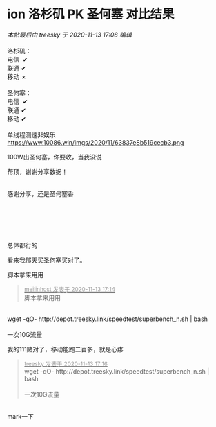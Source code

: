 # ion 洛杉矶 PK 圣何塞 对比结果


<i class="pstatus"> 本帖最后由 treesky 于 2020-11-13 17:08 编辑 </i><br />
<br />
洛杉矶：<br />
电信&nbsp;&nbsp;✔<br />
联通 ✔<br />
移动 ✗<br />
<br />
圣何塞：<br />
电信&nbsp;&nbsp;✔<br />
联通 ✔<br />
移动 ✔<br />
<br />
单线程测速非娱乐<br />
<img id="aimg_q4e41" onclick="zoom(this, this.src, 0, 0, 0)" class="zoom" src="https://www.10086.win/imgs/2020/11/63837e8b519cecb3.png" onmouseover="img_onmouseoverfunc(this)" onload="thumbImg(this)" border="0" alt="" /><br />
https://www.10086.win/imgs/2020/11/63837e8b519cecb3.png

100W出圣何塞，你要收，当我没说<img id="aimg_eFCZK" onclick="zoom(this, this.src, 0, 0, 0)" class="zoom" src="https://cdn.jsdelivr.net/gh/hishis/forum-master/public/images/patch.gif" onmouseover="img_onmouseoverfunc(this)" onload="thumbImg(this)" border="0" alt="" />

帮顶，谢谢分享数据！<br />
<br />
<img src="static/image/smiley/default/smile.gif" smilieid="1" border="0" alt="" /><img src="static/image/smiley/default/smile.gif" smilieid="1" border="0" alt="" /><img src="static/image/smiley/default/smile.gif" smilieid="1" border="0" alt="" />

感谢分享，还是圣何塞香<br />
<br />
<br />
<br />
<br />
<br />


总体都行的

看来我那天买圣何塞买对了。<img id="aimg_i0ugG" onclick="zoom(this, this.src, 0, 0, 0)" class="zoom" src="https://cdn.jsdelivr.net/gh/hishis/forum-master/public/images/patch.gif" onmouseover="img_onmouseoverfunc(this)" onload="thumbImg(this)" border="0" alt="" />

脚本拿来用用

<div class="quote"><blockquote><font size="2"><a href="https://www.hostloc.com/forum.php?mod=redirect&amp;goto=findpost&amp;pid=9449374&amp;ptid=766301" target="_blank"><font color="#999999">meilinhost 发表于 2020-11-13 17:14</font></a></font><br />
脚本拿来用用</blockquote></div><br />
wget -qO- http://depot.treesky.link/speedtest/superbench_n.sh | bash<br />
<br />
<img src="static/image/smiley/yct/008.gif" smilieid="39" border="0" alt="" />一次10G流量

我的111赌对了，移动能跑二百多，就是心疼

<div class="quote"><blockquote><font size="2"><a href="https://www.hostloc.com/forum.php?mod=redirect&amp;goto=findpost&amp;pid=9449385&amp;ptid=766301" target="_blank"><font color="#999999">treesky 发表于 2020-11-13 17:16</font></a></font><br />
wget -qO- http://depot.treesky.link/speedtest/superbench_n.sh | bash<br />
<br />
一次10G流量</blockquote></div><br />
mark一下
